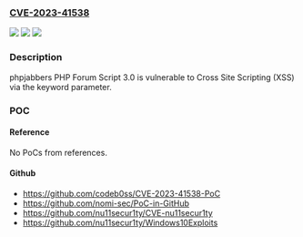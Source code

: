 ### [CVE-2023-41538](https://cve.mitre.org/cgi-bin/cvename.cgi?name=CVE-2023-41538)
![](https://img.shields.io/static/v1?label=Product&message=n%2Fa&color=blue)
![](https://img.shields.io/static/v1?label=Version&message=n%2Fa&color=blue)
![](https://img.shields.io/static/v1?label=Vulnerability&message=n%2Fa&color=brighgreen)

### Description

phpjabbers PHP Forum Script 3.0 is vulnerable to Cross Site Scripting (XSS) via the keyword parameter.

### POC

#### Reference
No PoCs from references.

#### Github
- https://github.com/codeb0ss/CVE-2023-41538-PoC
- https://github.com/nomi-sec/PoC-in-GitHub
- https://github.com/nu11secur1ty/CVE-nu11secur1ty
- https://github.com/nu11secur1ty/Windows10Exploits

